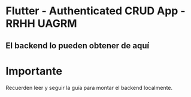 # Flutter - Authenticated CRUD App - RRHH UAGRM




## El backend lo pueden obtener de aquí


# Importante
Recuerden leer y seguir la guía para montar el backend localmente.

